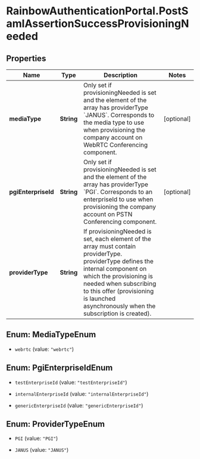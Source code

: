 # RainbowAuthenticationPortal.PostSamlAssertionSuccessProvisioningNeeded

## Properties
Name | Type | Description | Notes
------------ | ------------- | ------------- | -------------
**mediaType** | **String** | Only set if provisioningNeeded is set and the element of the array has providerType &#x60;JANUS&#x60;. Corresponds to the media type to use when provisioning the company account on WebRTC Conferencing component. | [optional] 
**pgiEnterpriseId** | **String** | Only set if provisioningNeeded is set and the element of the array has providerType &#x60;PGI&#x60;. Corresponds to an enterpriseId to use when provisioning the company account on PSTN Conferencing component. | [optional] 
**providerType** | **String** | If provisioningNeeded is set, each element of the array must contain providerType. providerType defines the internal component on which the provisioning is needed when subscribing to this offer (provisioning is launched asynchronously when the subscription is created). | 


<a name="MediaTypeEnum"></a>
## Enum: MediaTypeEnum


* `webrtc` (value: `"webrtc"`)




<a name="PgiEnterpriseIdEnum"></a>
## Enum: PgiEnterpriseIdEnum


* `testEnterpriseId` (value: `"testEnterpriseId"`)

* `internalEnterpriseId` (value: `"internalEnterpriseId"`)

* `genericEnterpriseId` (value: `"genericEnterpriseId"`)




<a name="ProviderTypeEnum"></a>
## Enum: ProviderTypeEnum


* `PGI` (value: `"PGI"`)

* `JANUS` (value: `"JANUS"`)




